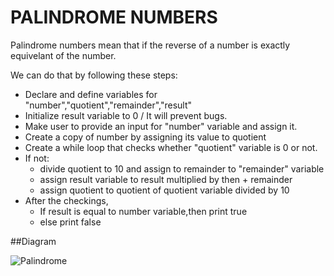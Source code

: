 # PALINDROME NUMBERS
Palindrome numbers mean that if the reverse of a number is exactly equivelant of the number.

We can do that by following these steps:
- Declare and define variables for "number","quotient","remainder","result"
- Initialize result variable to 0 / It will prevent bugs.
- Make user to provide an input for "number" variable and assign it.
- Create a copy of number by assigning its value to quotient
- Create a while loop that checks whether "quotient" variable is 0 or not.
- If not:
   - divide quotient to 10 and assign to remainder to "remainder" variable
   - assign result variable to result multiplied by then + remainder
   - assign quotient to quotient of quotient variable divided by 10
- After the checkings,
   - If result is equal to number variable,then print true
   - else print false

##Diagram

![Palindrome](https://user-images.githubusercontent.com/89015461/183647807-dc3d16ce-1e18-49f6-9874-beb0d2b02058.png)
